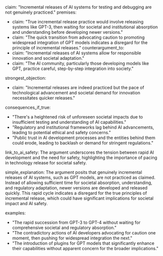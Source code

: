 claim: "Incremental releases of AI systems for testing and debugging are not genuinely practiced."
premises:
  - claim: "True incremental release practice would involve releasing systems like GPT-3, then waiting for societal and institutional absorption and understanding before developing newer versions."
  - claim: "The quick transition from advocating caution to promoting widespread integration of GPT models indicates a disregard for the principle of incremental releases."
counterargument_to:
  - claim: "Incremental releases of AI systems allow for responsible innovation and societal adaptation."
  - claim: "The AI community, particularly those developing models like GPT, practice careful, step-by-step integration into society."

strongest_objection:
  - claim: "Incremental releases are indeed practiced but the pace of technological advancement and societal demand for innovation necessitates quicker releases."

consequences_if_true:
  - "There's a heightened risk of unforeseen societal impacts due to insufficient testing and understanding of AI capabilities."
  - "Regulatory and institutional frameworks lag behind AI advancements, leading to potential ethical and safety concerns."
  - "Public trust in AI development processes and the entities behind them could erode, leading to backlash or demand for stringent regulations."

link_to_ai_safety: The argument underscores the tension between rapid AI development and the need for safety, highlighting the importance of pacing in technology release for societal safety.

simple_explanation: The argument posits that genuinely incremental releases of AI systems, such as GPT models, are not practiced as claimed. Instead of allowing sufficient time for societal absorption, understanding, and regulatory adaptation, newer versions are developed and released quickly. This rapid cycle indicates a disregard for the true principles of incremental release, which could have significant implications for societal impact and AI safety.

examples:
  - "The rapid succession from GPT-3 to GPT-4 without waiting for comprehensive societal and regulatory absorption."
  - "The contradictory actions of AI developers advocating for caution one moment, then pushing for widespread integration the next."
  - "The introduction of plugins for GPT models that significantly enhance their capabilities without apparent concern for the broader implications."